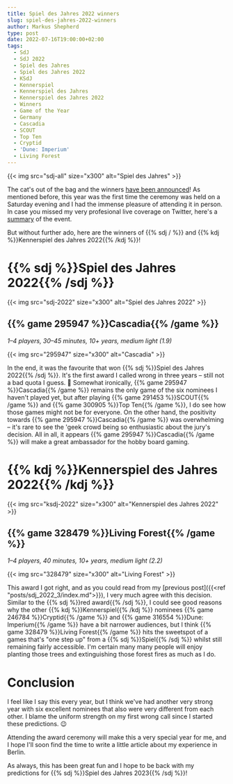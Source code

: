 ```yaml
---
title: Spiel des Jahres 2022 winners
slug: spiel-des-jahres-2022-winners
author: Markus Shepherd
type: post
date: 2022-07-16T19:00:00+02:00
tags:
  - SdJ
  - SdJ 2022
  - Spiel des Jahres
  - Spiel des Jahres 2022
  - KSdJ
  - Kennerspiel
  - Kennerspiel des Jahres
  - Kennerspiel des Jahres 2022
  - Winners
  - Game of the Year
  - Germany
  - Cascadia
  - SCOUT
  - Top Ten
  - Cryptid
  - 'Dune: Imperium'
  - Living Forest
---
```


{{< img src="sdj-all" size="x300" alt="Spiel des Jahres" >}}

The cat's out of the bag and the winners [have been announced](https://www.spiel-des-jahres.de/cascadia-ist-das-spiel-des-jahres-2022/)! As mentioned before, this year was the first time the ceremony was held on a Saturday evening and I had the immense pleasure of attending it in person. In case you missed my very profesional live coverage on Twitter, here's a [summary](https://twitter.com/MarkusRShepherd/status/1553060952559452160?s=20&t=cr68YeOuUltbs57V050Umg) of the event.

But without further ado, here are the winners of {{% sdj / %}} and {{% kdj %}}Kennerspiel des Jahres 2022{{% /kdj %}}!


# {{% sdj %}}Spiel des Jahres 2022{{% /sdj %}}

{{< img src="sdj-2022" size="x300" alt="Spiel des Jahres 2022" >}}


## {{% game 295947 %}}Cascadia{{% /game %}}

*1–4 players, 30–45 minutes, 10+ years, medium light (1.9)*

{{< img src="295947" size="x300" alt="Cascadia" >}}

In the end, it was the favourite that won {{% sdj %}}Spiel des Jahres 2022{{% /sdj %}}. It's the first award I called wrong in three years – still not a bad quota I guess. 🤷 Somewhat ironically, {{% game 295947 %}}Cascadia{{% /game %}} remains the only game of the six nominees I haven't played yet, but after playing {{% game 291453 %}}SCOUT{{% /game %}} and {{% game 300905 %}}Top Ten{{% /game %}}, I do see how those games might not be for everyone. On the other hand, the positivity towards {{% game 295947 %}}Cascadia{{% /game %}} was overwhelming – it's rare to see the 'geek crowd being so enthusiastic about the jury's decision. All in all, it appears {{% game 295947 %}}Cascadia{{% /game %}} will make a great ambassador for the hobby board gaming.


# {{% kdj %}}Kennerspiel des Jahres 2022{{% /kdj %}}

{{< img src="ksdj-2022" size="x300" alt="Kennerspiel des Jahres 2022" >}}


## {{% game 328479 %}}Living Forest{{% /game %}}

*1–4 players, 40 minutes, 10+ years, medium light (2.2)*

{{< img src="328479" size="x300" alt="Living Forest" >}}

This award I got right, and as you could read from my [previous post]({{<ref "posts/sdj_2022_3/index.md">}}), I very much agree with this decision. Similar to the {{% sdj %}}red award{{% /sdj %}}, I could see good reasons why the other {{% kdj %}}Kennerspiel{{% /kdj %}} nominees {{% game 246784 %}}Cryptid{{% /game %}} and {{% game 316554 %}}Dune: Imperium{{% /game %}} have a bit narrower audiences, but I think {{% game 328479 %}}Living Forest{{% /game %}} hits the sweetspot of a games that's "one step up" from a {{% sdj %}}Spiel{{% /sdj %}} whilst still remaining fairly accessible. I'm certain many many people will enjoy planting those trees and extinguishing those forest fires as much as I do.


# Conclusion

I feel like I say this every year, but I think we've had another very strong year with six excellent nominees that also were very different from each other. I blame the uniform strength on my first wrong call since I started these predictions. 😉

Attending the award ceremony will make this a very special year for me, and I hope I'll soon find the time to write a little article about my experience in Berlin.

As always, this has been great fun and I hope to be back with my predictions for {{% sdj %}}Spiel des Jahres 2023{{% /sdj %}}!
